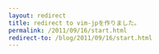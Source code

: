 ```yaml
---
layout: redirect
title: redirect to vim-jpを作りました。
permalink: /2011/09/16/start.html
redirect-to: /blog/2011/09/16/start.html
---
```

